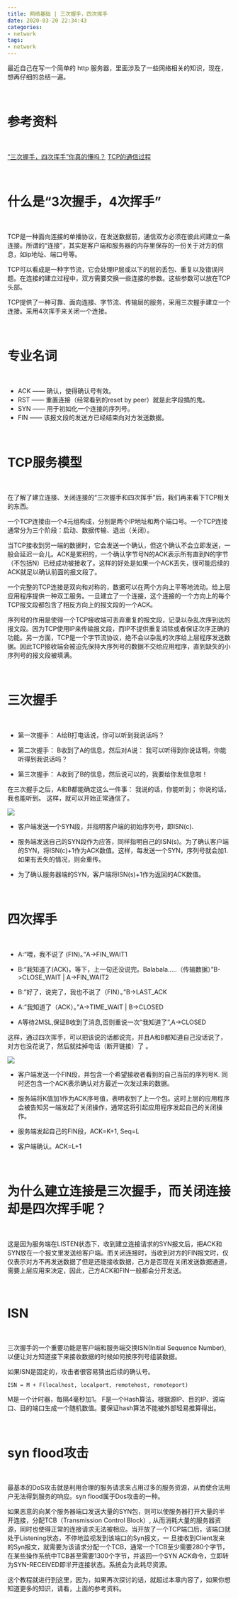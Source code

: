 ```yaml
---
title: 网络基础 | 三次握手，四次挥手
date: 2020-03-20 22:34:43
categories:
- network
tags:
- network
---
```

最近自己在写一个简单的 http 服务器，里面涉及了一些网络相关的知识，现在，想再仔细的总结一遍。

<!-- more -->

<br/>

# 参考资料

<br/>

[“三次握手，四次挥手”你真的懂吗？](https://zhuanlan.zhihu.com/p/53374516)
[TCP的通信过程](https://zhuanlan.zhihu.com/p/82740675)

<br/>

# 什么是“3次握手，4次挥手”

<br/>

TCP是一种面向连接的单播协议，在发送数据前，通信双方必须在彼此间建立一条连接。所谓的“连接”，其实是客户端和服务器的内存里保存的一份关于对方的信息，如ip地址、端口号等。

TCP可以看成是一种字节流，它会处理IP层或以下的层的丢包、重复以及错误问题。在连接的建立过程中，双方需要交换一些连接的参数。这些参数可以放在TCP头部。

TCP提供了一种可靠、面向连接、字节流、传输层的服务，采用三次握手建立一个连接。采用4次挥手来关闭一个连接。

<br/>

# 专业名词

<br/>

- ACK —— 确认，使得确认号有效。 
- RST —— 重置连接（经常看到的reset by peer）就是此字段搞的鬼。 
- SYN —— 用于初如化一个连接的序列号。 
- FIN —— 该报文段的发送方已经结束向对方发送数据。


<br/>

# TCP服务模型

<br/>

在了解了建立连接、关闭连接的“三次握手和四次挥手”后，我们再来看下TCP相关的东西。

一个TCP连接由一个4元组构成，分别是两个IP地址和两个端口号。一个TCP连接通常分为三个阶段：启动、数据传输、退出（关闭）。

当TCP接收到另一端的数据时，它会发送一个确认，但这个确认不会立即发送，一般会延迟一会儿。ACK是累积的，一个确认字节号N的ACK表示所有直到N的字节（不包括N）已经成功被接收了。这样的好处是如果一个ACK丢失，很可能后续的ACK就足以确认前面的报文段了。

一个完整的TCP连接是双向和对称的，数据可以在两个方向上平等地流动。给上层应用程序提供一种双工服务。一旦建立了一个连接，这个连接的一个方向上的每个TCP报文段都包含了相反方向上的报文段的一个ACK。

序列号的作用是使得一个TCP接收端可丢弃重复的报文段，记录以杂乱次序到达的报文段。因为TCP使用IP来传输报文段，而IP不提供重复消除或者保证次序正确的功能。另一方面，TCP是一个字节流协议，绝不会以杂乱的次序给上层程序发送数据。因此TCP接收端会被迫先保持大序列号的数据不交给应用程序，直到缺失的小序列号的报文段被填满。

<br/>

# 三次握手

<br/>

- 第一次握手： A给B打电话说，你可以听到我说话吗？

- 第二次握手： B收到了A的信息，然后对A说： 我可以听得到你说话啊，你能听得到我说话吗？

- 第三次握手： A收到了B的信息，然后说可以的，我要给你发信息啦！

在三次握手之后，A和B都能确定这么一件事： 我说的话，你能听到； 你说的话，我也能听到。 这样，就可以开始正常通信了。

![](/images/network/0_0.jpg)

- 客户端发送一个SYN段，并指明客户端的初始序列号，即ISN(c).

- 服务端发送自己的SYN段作为应答，同样指明自己的ISN(s)。为了确认客户端的SYN，将ISN(c)+1作为ACK数值。这样，每发送一个SYN，序列号就会加1. 如果有丢失的情况，则会重传。

- 为了确认服务器端的SYN，客户端将ISN(s)+1作为返回的ACK数值。

<br/>

# 四次挥手

<br/>

- A:“喂，我不说了 (FIN)。”A->FIN_WAIT1

- B:“我知道了(ACK)。等下，上一句还没说完。Balabala…..（传输数据）”B->CLOSE_WAIT | A->FIN_WAIT2

- B:”好了，说完了，我也不说了（FIN）。”B->LAST_ACK

- A:”我知道了（ACK）。”A->TIME_WAIT | B->CLOSED

- A等待2MSL,保证B收到了消息,否则重说一次”我知道了”,A->CLOSED

这样，通过四次挥手，可以把该说的话都说完，并且A和B都知道自己没话说了，对方也没花说了，然后就挂掉电话（断开链接）了 。

![](/images/network/0_1.jpg)

- 客户端发送一个FIN段，并包含一个希望接收者看到的自己当前的序列号K. 同时还包含一个ACK表示确认对方最近一次发过来的数据。 

- 服务端将K值加1作为ACK序号值，表明收到了上一个包。这时上层的应用程序会被告知另一端发起了关闭操作，通常这将引起应用程序发起自己的关闭操作。 

- 服务端发起自己的FIN段，ACK=K+1, Seq=L 

- 客户端确认。ACK=L+1

<br/>

# 为什么建立连接是三次握手，而关闭连接却是四次挥手呢？

<br/>

这是因为服务端在LISTEN状态下，收到建立连接请求的SYN报文后，把ACK和SYN放在一个报文里发送给客户端。而关闭连接时，当收到对方的FIN报文时，仅仅表示对方不再发送数据了但是还能接收数据，己方是否现在关闭发送数据通道，需要上层应用来决定，因此，己方ACK和FIN一般都会分开发送。

<br/>

# ISN

<br/>

三次握手的一个重要功能是客户端和服务端交换ISN(Initial Sequence Number), 以便让对方知道接下来接收数据的时候如何按序列号组装数据。

如果ISN是固定的，攻击者很容易猜出后续的确认号。

	ISN = M + F(localhost, localport, remotehost, remoteport)

M是一个计时器，每隔4毫秒加1。 F是一个Hash算法，根据源IP、目的IP、源端口、目的端口生成一个随机数值。要保证hash算法不能被外部轻易推算得出。

<br/>

# syn flood攻击

<br/>

最基本的DoS攻击就是利用合理的服务请求来占用过多的服务资源，从而使合法用户无法得到服务的响应。syn flood属于Dos攻击的一种。

如果恶意的向某个服务器端口发送大量的SYN包，则可以使服务器打开大量的半开连接，分配TCB（Transmission Control Block）, 从而消耗大量的服务器资源，同时也使得正常的连接请求无法被相应。当开放了一个TCP端口后，该端口就处于Listening状态，不停地监视发到该端口的Syn报文，一 旦接收到Client发来的Syn报文，就需要为该请求分配一个TCB，通常一个TCB至少需要280个字节，在某些操作系统中TCB甚至需要1300个字节，并返回一个SYN ACK命令，立即转为SYN-RECEIVED即半开连接状态。系统会为此耗尽资源。

这个教程就进行到这里，因为，如果再次探讨的话，就超过本章内容了，如果你想知道更多的知识，请看，上面的参考资料。